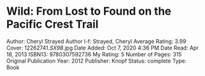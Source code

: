 # Wild: From Lost to Found on the Pacific Crest Trail

Author: Cheryl Strayed
Author l-f: Strayed, Cheryl
Average Rating: 3.99
Cover: 12262741._SX98_.jpg
Date Added: Oct 7, 2020 4:36 PM
Date Read: Apr 18, 2013
ISBN13: 9780307592736
My Rating: 5
Number of Pages: 315
Original Publication Year: 2012
Publisher: Knopf
Status: complete
Type: Book